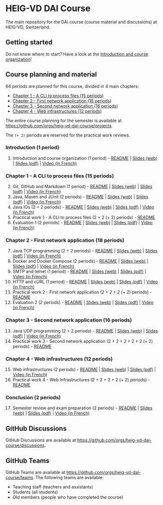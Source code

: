 # HEIG-VD DAI Course

The main repository for the DAI course (course material and discussions) at HEIG-VD, Switzerland.

## Getting started

Do not know where to start? Have a look at the [Introduction and course organization](./01-introduction-and-course-organization/README.md)!

## Course planning and material

64 periods are planned for this course, divided in 4 main chapters:

- [Chapter 1 - A CLI to process files (15 periods)](#chapter-1---a-cli-to-process-files-15-periods)
- [Chapter 2 - First network application (18 periods)](#chapter-2---first-network-application-18-periods)
- [Chapter 3 - Second network application (16 periods)](#chapter-3---second-network-application-16-periods)
- [Chapter 4 - Web infrastructures (12 periods)](#chapter-4---web-infrastructures-12-periods)

The entire course planning for the semester is available at <https://github.com/orgs/heig-vd-dai-course/projects>.

The `(+ 2)` periods are reserved for the practical work reviews.

### Introduction (1 period)

1. Introduction and course organization (1 period) - [README](./01-introduction-and-course-organization/README.md) | [Slides (web)](https://heig-vd-dai-course.github.io/heig-vd-dai-course/01-introduction-and-course-organization/) | [Slides (pdf)](https://heig-vd-dai-course.github.io/heig-vd-dai-course/01-introduction-and-course-organization/01-introduction-and-course-organization.pdf) | [Video (in French)]()

### Chapter 1 - A CLI to process files (15 periods)

2. Git, GitHub and Markdown (1 period) - [README](./02-git-github-and-markdown/README.md) | [Slides (web)](https://heig-vd-dai-course.github.io/heig-vd-dai-course/02-git-github-and-markdown/) | [Slides (pdf)](https://heig-vd-dai-course.github.io/heig-vd-dai-course/02-git-github-and-markdown/02-git-github-and-markdown.pdf) | [Video (in French)]()
3. Java, Maven and JUnit (2 periods) - [README](./03-java-maven-and-junit/README.md) | [Slides (web)](https://heig-vd-dai-course.github.io/heig-vd-dai-course/03-java-maven-and-junit/) | [Slides (pdf)](https://heig-vd-dai-course.github.io/heig-vd-dai-course/03-java-maven-and-junit/03-java-maven-and-junit.pdf) | [Video (in French)]()
4. Java IOs (2 + 2 periods) - [README](./04-java-ios/README.md) | [Slides (web)](https://heig-vd-dai-course.github.io/heig-vd-dai-course/04-java-ios/) | [Slides (pdf)](https://heig-vd-dai-course.github.io/heig-vd-dai-course/04-java-ios/04-java-ios.pdf) | [Video (in French)]()
5. Practical work 1 - A CLI to process files (2 + 2 (+ 2) periods) - [README](./05-practical-work-1-a-cli-to-process-files/README.md)
6. Evaluation 1 (2 periods) - [README](./06-evaluation-1/README.md) | [Slides (web)](https://heig-vd-dai-course.github.io/heig-vd-dai-course/06-evaluation-1/) | [Slides (pdf)](https://heig-vd-dai-course.github.io/heig-vd-dai-course/06-evaluation-1/06-evaluation-1.pdf) | [Video (in French)]()

### Chapter 2 - First network application (18 periods)

7. Java TCP programming (2 + 2 periods) - [README](./07-java-tcp-programming/README.md) | [Slides (web)](https://heig-vd-dai-course.github.io/heig-vd-dai-course/07-java-tcp-programming/) | [Slides (pdf)](https://heig-vd-dai-course.github.io/heig-vd-dai-course/07-java-tcp-programming/07-java-tcp-programming.pdf) | [Video (in French)]()
8. Docker and Docker Compose (2 periods) - [README](./08-docker-and-docker-compose/README.md) | [Slides (web)](https://heig-vd-dai-course.github.io/heig-vd-dai-course/08-docker-and-docker-compose/) | [Slides (pdf)](https://heig-vd-dai-course.github.io/heig-vd-dai-course/08-docker-and-docker-compose/08-docker-and-docker-compose.pdf) | [Video (in French)]()
9. SMTP and telnet (1 period) - [README](./09-smtp-and-telnet/README.md) | [Slides (web)](https://heig-vd-dai-course.github.io/heig-vd-dai-course/09-smtp-and-telnet/) | [Slides (pdf)](https://heig-vd-dai-course.github.io/heig-vd-dai-course/09-smtp-and-telnet/09-smtp-and-telnet.pdf) | [Video (in French)]()
10. HTTP and cURL (1 period) - [README](./10-http-and-curl/README.md) | [Slides (web)](https://heig-vd-dai-course.github.io/heig-vd-dai-course/10-http-and-curl/) | [Slides (pdf)](https://heig-vd-dai-course.github.io/heig-vd-dai-course/10-http-and-curl/10-http-and-curl.pdf) | [Video (in French)]()
11. Practical work 2 - First network application (2 + 2 + 2 (+ 2) periods) - [README](./11-practical-work-2-first-network-application/README.md)
12. Evaluation 2 (2 periods) - [README](./12-evaluation-2/README.md) | [Slides (web)](https://heig-vd-dai-course.github.io/heig-vd-dai-course/12-evaluation-2/) | [Slides (pdf)](https://heig-vd-dai-course.github.io/heig-vd-dai-course/12-evaluation-2/12-evaluation-2.pdf) | [Video (in French)]()

### Chapter 3 - Second network application (16 periods)

13. Java UDP programming (2 + 2 periods) - [README](./13-java-udp-programming/README.md) | [Slides (web)](https://heig-vd-dai-course.github.io/heig-vd-dai-course/13-java-udp-programming/) | [Slides (pdf)](https://heig-vd-dai-course.github.io/heig-vd-dai-course/13-java-udp-programming/13-java-udp-programming.pdf) | [Video (in French)]()
14. Practical work 3 - Second network application (2 + 2 + 2 + 2 + 2 (+ 2) periods) - [README](./14-practical-work-3-second-network-application/README.md)

### Chapter 4 - Web infrastructures (12 periods)

15. Web infrastructures (2 periods) - [README](./15-web-infrastructures/README.md) | [Slides (web)](https://heig-vd-dai-course.github.io/heig-vd-dai-course/15-web-infrastructures/) | [Slides (pdf)](https://heig-vd-dai-course.github.io/heig-vd-dai-course/15-web-infrastructures/15-web-infrastructures.pdf) | [Video (in French)]()
16. Practical work 4 - Web Infrastructures (2 + 2 + 2 + 2 (+ 2) periods) - [README](./16-practical-work-4-web-infrastructures/README.md)

### Conclusion (2 periods)

17. Semester review and exam preparation (2 periods) - [README](./17-semester-review-and-exam-preparation/README.md) | [Slides (web)](https://heig-vd-dai-course.github.io/heig-vd-dai-course/17-semester-review-and-exam-preparation/) | [Slides (pdf)](https://heig-vd-dai-course.github.io/heig-vd-dai-course/17-semester-review-and-exam-preparation/17-semester-review-and-exam-preparation.pdf) | [Video (in French)]()

## GitHub Discussions

GitHub Discussions are available at <https://github.com/orgs/heig-vd-dai-course/discussions>.

## GitHub Teams

GitHub Teams are available at <https://github.com/orgs/heig-vd-dai-course/teams>. The following teams are available:

- Teaching staff (teachers and assistants)
- Students (all students)
- Old members (people who have completed the course)
